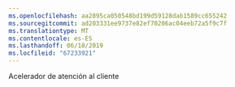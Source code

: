 ```yaml
---
ms.openlocfilehash: aa2895ca050548bd199d59128dab1589cc655242
ms.sourcegitcommit: ad203331ee9737e82ef70206ac04eeb72a5f9c7f
ms.translationtype: MT
ms.contentlocale: es-ES
ms.lasthandoff: 06/18/2019
ms.locfileid: "67233921"
---
```

Acelerador de atención al cliente